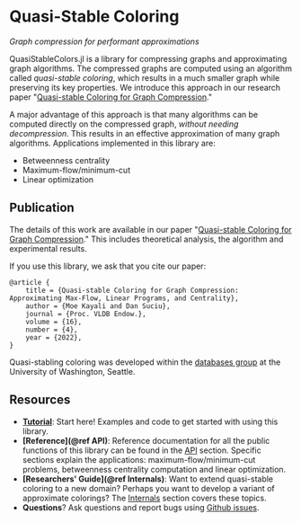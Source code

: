 # Quasi-Stable Coloring
*Graph compression for performant approximations*

QuasiStableColors.jl is a library for compressing graphs and approximating graph
algorithms. The compressed graphs are computed using an algorithm called *quasi-stable
coloring*, which results in a much smaller graph while preserving its key properties.
We introduce this approach in our research paper "[Quasi-stable Coloring for Graph
Compression](https://arxiv.org/abs/2211.11912)."

A major advantage of this approach is that many algorithms can be computed directly on
the compressed graph, *without needing decompression*. This results in an effective 
approximation of many graph algorithms. Applications implemented in this library are:
 - Betweenness centrality
 - Maximum-flow/minimum-cut
 - Linear optimization
## Publication
The details of this work are available in our paper "[Quasi-stable Coloring for Graph
Compression](https://arxiv.org/abs/2211.11912)." This includes theoretical analysis,
the algorithm and experimental results. 

If you use this library, we ask that you cite our paper:
```
@article {
    title = {Quasi-stable Coloring for Graph Compression: Approximating Max-Flow, Linear Programs, and Centrality},
    author = {Moe Kayali and Dan Suciu},
    journal = {Proc. VLDB Endow.},
    volume = {16},
    number = {4},
    year = {2022},
}
```
Quasi-stabling coloring was developed within the [databases group](https://db.cs.washington.edu) at the University of Washington, Seattle.
## Resources
- **[Tutorial](@ref)**: Start here! Examples and code to get started with using this library.
- **[Reference](@ref API)**: Reference documentation for all the public functions of this library can be found in the [API](@ref) section. Specific sections explain the applications: maximum-flow/minimum-cut problems, betweenness centrality computation and linear optimization.
- **[Researchers' Guide](@ref Internals)**: Want to extend quasi-stable coloring to a new domain? Perhaps you want to develop a variant of approximate colorings? The [Internals](@ref) section covers these topics.
- **Questions**? Ask questions and report bugs using [Github issues](https://github.com/mkyl/QuasiStableColors.jl/issues).

